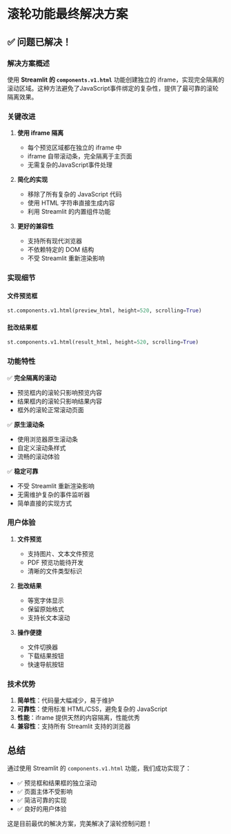 # 滚轮功能最终解决方案

## ✅ 问题已解决！

### 解决方案概述

使用 **Streamlit 的 `components.v1.html`** 功能创建独立的 iframe，实现完全隔离的滚动区域。这种方法避免了JavaScript事件绑定的复杂性，提供了最可靠的滚轮隔离效果。

### 关键改进

1. **使用 iframe 隔离**
   - 每个预览区域都在独立的 iframe 中
   - iframe 自带滚动条，完全隔离于主页面
   - 无需复杂的JavaScript事件处理

2. **简化的实现**
   - 移除了所有复杂的 JavaScript 代码
   - 使用 HTML 字符串直接生成内容
   - 利用 Streamlit 的内置组件功能

3. **更好的兼容性**
   - 支持所有现代浏览器
   - 不依赖特定的 DOM 结构
   - 不受 Streamlit 重新渲染影响

### 实现细节

#### 文件预览框
```python
st.components.v1.html(preview_html, height=520, scrolling=True)
```

#### 批改结果框
```python
st.components.v1.html(result_html, height=520, scrolling=True)
```

### 功能特性

✅ **完全隔离的滚动**
- 预览框内的滚轮只影响预览内容
- 结果框内的滚轮只影响结果内容
- 框外的滚轮正常滚动页面

✅ **原生滚动条**
- 使用浏览器原生滚动条
- 自定义滚动条样式
- 流畅的滚动体验

✅ **稳定可靠**
- 不受 Streamlit 重新渲染影响
- 无需维护复杂的事件监听器
- 简单直接的实现方式

### 用户体验

1. **文件预览**
   - 支持图片、文本文件预览
   - PDF 预览功能待开发
   - 清晰的文件类型标识

2. **批改结果**
   - 等宽字体显示
   - 保留原始格式
   - 支持长文本滚动

3. **操作便捷**
   - 文件切换器
   - 下载结果按钮
   - 快速导航按钮

### 技术优势

1. **简单性**：代码量大幅减少，易于维护
2. **可靠性**：使用标准 HTML/CSS，避免复杂的 JavaScript
3. **性能**：iframe 提供天然的内容隔离，性能优秀
4. **兼容性**：支持所有 Streamlit 支持的浏览器

## 总结

通过使用 Streamlit 的 `components.v1.html` 功能，我们成功实现了：

- ✅ 预览框和结果框的独立滚动
- ✅ 页面主体不受影响
- ✅ 简洁可靠的实现
- ✅ 良好的用户体验

这是目前最优的解决方案，完美解决了滚轮控制问题！ 